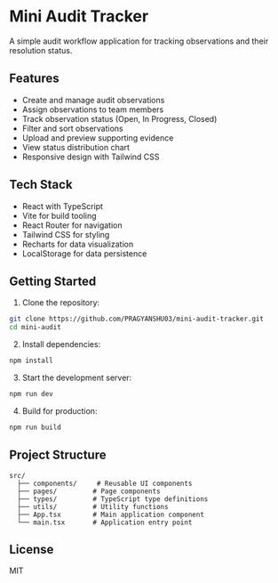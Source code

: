 # Mini Audit Tracker

A simple audit workflow application for tracking observations and their resolution status.

## Features

- Create and manage audit observations
- Assign observations to team members
- Track observation status (Open, In Progress, Closed)
- Filter and sort observations
- Upload and preview supporting evidence
- View status distribution chart
- Responsive design with Tailwind CSS

## Tech Stack

- React with TypeScript
- Vite for build tooling
- React Router for navigation
- Tailwind CSS for styling
- Recharts for data visualization
- LocalStorage for data persistence

## Getting Started

1. Clone the repository:
```bash
git clone https://github.com/PRAGYANSHU03/mini-audit-tracker.git
cd mini-audit
```

2. Install dependencies:
```bash
npm install
```

3. Start the development server:
```bash
npm run dev
```

4. Build for production:
```bash
npm run build
```

## Project Structure

```
src/
  ├── components/     # Reusable UI components
  ├── pages/         # Page components
  ├── types/         # TypeScript type definitions
  ├── utils/         # Utility functions
  ├── App.tsx        # Main application component
  └── main.tsx       # Application entry point
```

## License

MIT
